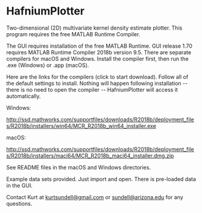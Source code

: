 # HafniumPlotter

Two-dimensional (2D) multivariate kernel density estimate plotter. This program requires the free MATLAB Runtime Compiler.

The GUI requires installation of the free MATLAB Runtime. GUI release 1.70 requires MATLAB Runtime Compiler 2018b version 9.5. There are separate compilers for macOS and Windows. Install the compiler first, then run the .exe (Windows) or .app (macOS).

Here are the links for the compilers (click to start download). Follow all of the default settings to install. Nothing will happen following installation -- there is no need to open the compiler -- HafniumPlotter will access it automatically.

Windows:

http://ssd.mathworks.com/supportfiles/downloads/R2018b/deployment_files/R2018b/installers/win64/MCR_R2018b_win64_installer.exe

macOS:

http://ssd.mathworks.com/supportfiles/downloads/R2018b/deployment_files/R2018b/installers/maci64/MCR_R2018b_maci64_installer.dmg.zip

See README files in the macOS and Windows directories. 

Example data sets provided. Just import and open. There is pre-loaded data in the GUI.

Contact Kurt at kurtsundell@gmail.com or sundell@arizona.edu for any questions.

